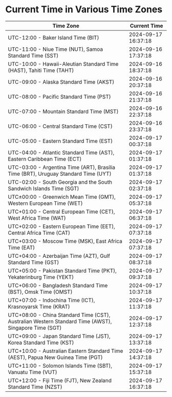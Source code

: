 # Current Time in Various Time Zones

| Time Zone | Current Time |
|-----------|--------------|
| UTC-12:00 - Baker Island Time (BIT) | 2024-09-17 16:37:18 |
| UTC-11:00 - Niue Time (NUT), Samoa Standard Time (SST) | 2024-09-16 17:37:18 |
| UTC-10:00 - Hawaii-Aleutian Standard Time (HAST), Tahiti Time (TAHT) | 2024-09-16 18:37:18 |
| UTC-09:00 - Alaska Standard Time (AKST) | 2024-09-16 20:37:18 |
| UTC-08:00 - Pacific Standard Time (PST) | 2024-09-16 21:37:18 |
| UTC-07:00 - Mountain Standard Time (MST) | 2024-09-16 22:37:18 |
| UTC-06:00 - Central Standard Time (CST) | 2024-09-16 23:37:18 |
| UTC-05:00 - Eastern Standard Time (EST) | 2024-09-17 00:37:18 |
| UTC-04:00 - Atlantic Standard Time (AST), Eastern Caribbean Time (ECT) | 2024-09-17 01:37:18 |
| UTC-03:00 - Argentina Time (ART), Brasília Time (BRT), Uruguay Standard Time (UYT) | 2024-09-17 01:37:18 |
| UTC-02:00 - South Georgia and the South Sandwich Islands Time (SGT) | 2024-09-17 02:37:18 |
| UTC±00:00 - Greenwich Mean Time (GMT), Western European Time (WET) | 2024-09-17 05:37:18 |
| UTC+01:00 - Central European Time (CET), West Africa Time (WAT) | 2024-09-17 06:37:18 |
| UTC+02:00 - Eastern European Time (EET), Central Africa Time (CAT) | 2024-09-17 07:37:18 |
| UTC+03:00 - Moscow Time (MSK), East Africa Time (EAT) | 2024-09-17 07:37:18 |
| UTC+04:00 - Azerbaijan Time (AZT), Gulf Standard Time (GST) | 2024-09-17 08:37:18 |
| UTC+05:00 - Pakistan Standard Time (PKT), Yekaterinburg Time (YEKT) | 2024-09-17 09:37:18 |
| UTC+06:00 - Bangladesh Standard Time (BST), Omsk Time (OMST) | 2024-09-17 10:37:18 |
| UTC+07:00 - Indochina Time (ICT), Krasnoyarsk Time (KRAT) | 2024-09-17 11:37:18 |
| UTC+08:00 - China Standard Time (CST), Australian Western Standard Time (AWST), Singapore Time (SGT) | 2024-09-17 12:37:18 |
| UTC+09:00 - Japan Standard Time (JST), Korea Standard Time (KST) | 2024-09-17 13:37:18 |
| UTC+10:00 - Australian Eastern Standard Time (AEST), Papua New Guinea Time (PGT) | 2024-09-17 14:37:18 |
| UTC+11:00 - Solomon Islands Time (SBT), Vanuatu Time (VUT) | 2024-09-17 15:37:18 |
| UTC+12:00 - Fiji Time (FJT), New Zealand Standard Time (NZST) | 2024-09-17 16:37:18 |
